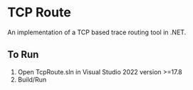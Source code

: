 # TCP Route
An implementation of a TCP based trace routing tool in .NET.

## To Run
1. Open TcpRoute.sln in Visual Studio 2022 version >=17.8
2. Build/Run